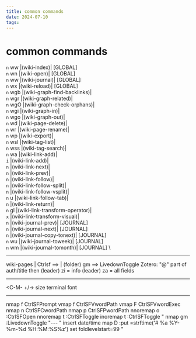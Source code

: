```yaml
---
title: common commands
date: 2024-07-10
tags: 
---
```

# common commands

`n`     <leader>ww          |<plug>(wiki-index)|                 [GLOBAL] \
  `n`     <leader>wn          |<plug>(wiki-open)|                  [GLOBAL] \
  `n`     <leader>w<leader>w  |<plug>(wiki-journal)|               [GLOBAL] \
  `n`     <leader>wx          |<plug>(wiki-reload)|                [GLOBAL] \
  `n`     <leader>wgb         |<plug>(wiki-graph-find-backlinks)| \
  `n`     <leader>wgr         |<plug>(wiki-graph-related)| \
  `n`     <leader>wgO         |<plug>(wiki-graph-check-orphans)| \
  `n`     <leader>wgi         |<plug>(wiki-graph-in)| \
  `n`     <leader>wgo         |<plug>(wiki-graph-out)| \
  `n`     <leader>wd          |<plug>(wiki-page-delete)| \
  `n`     <leader>wr          |<plug>(wiki-page-rename)| \
  `n`     <leader>wp          |<plug>(wiki-export)| \
  `n`     <leader>wsl         |<plug>(wiki-tag-list)| \
  `n`     <leader>wss         |<plug>(wiki-tag-search)| \
  `n`     <leader>wa          |<plug>(wiki-link-add)| \
  `i`     <c-q>               |<plug>(wiki-link-add)| \
  `n`     <tab>               |<plug>(wiki-link-next)| \
  `n`     <s-tab>             |<plug>(wiki-link-prev)| \
  `n`     <cr>                |<plug>(wiki-link-follow)| \
  `n`     <c-w><cr>           |<plug>(wiki-link-follow-split)| \
  `n`     <c-w><tab>          |<plug>(wiki-link-follow-vsplit)| \
  `n`     <c-w>u              |<plug>(wiki-link-follow-tab)| \
  `n`     <bs>                |<plug>(wiki-link-return)| \
  `n`     gl                  |<plug>(wiki-link-transform-operator)| \
  `x`     <cr>                |<plug>(wiki-link-transform-visual)| \
  `n`     <M-p>               |<plug>(wiki-journal-prev)|          [JOURNAL] \
  `n`     <M-n>               |<plug>(wiki-journal-next)|          [JOURNAL] \
  `n`     <leader><c-n>       |<plug>(wiki-journal-copy-tonext)|   [JOURNAL] \
  `n`     <leader>wu          |<plug>(wiki-journal-toweek)|        [JOURNAL] \
  `n`     <leader>wm          |<plug>(wiki-journal-tomonth)|       [JOURNAL] \

---

wiki-pages   | <C-g>
Ctrlsf ==>   | <C-M-f> (folder)
gm ==> LivedownToggle
Zotero:
    "@" part of auth/title then <C-x> <C-o>
    (leader) zi = info
    (leader) za = all fields

---

<C-M- +/-> size terminal font

---

nmap     <C-S>f <Plug>CtrlSFPrompt
vmap     <C-S>f <Plug>CtrlSFVwordPath
vmap     <C-S>F <Plug>CtrlSFVwordExec
nmap     <C-S>n <Plug>CtrlSFCwordPath
nmap     <C-S>p <Plug>CtrlSFPwordPath
nnoremap <C-S>o :CtrlSFOpen<CR>
nnoremap <C-S>t :CtrlSFToggle<CR>
inoremap <C-S>t <Esc>:CtrlSFToggle<CR>
"
nmap gm :LivedownToggle<CR>
"---
" insert date/time
map <leader>D :put =strftime('# %a %Y-%m-%d %H:%M:%S%z')<CR>
set foldlevelstart=99
"
